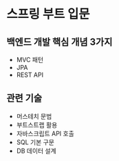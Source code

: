 # 스프링 부트 입문

## 백엔드 개발 핵심 개념 3가지
- MVC 패턴
- JPA
- REST API

## 관련 기술
- 머스테치 문법
- 부트스트랩 활용
- 자바스크립트 API 호출
- SQL 기본 구문
- DB 데이터 설계
